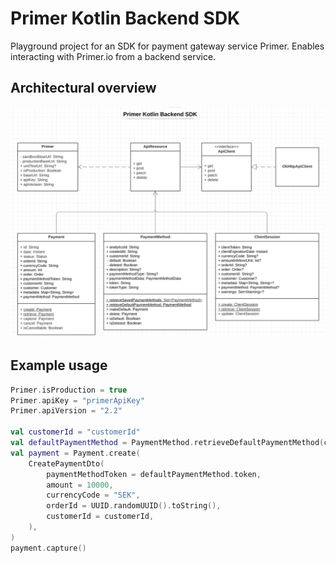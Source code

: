 # Primer Kotlin Backend SDK
Playground project for an SDK for payment gateway service Primer. Enables interacting with Primer.io from a backend service.

## Architectural overview
![img.png](img.png)

## Example usage
```kotlin
Primer.isProduction = true
Primer.apiKey = "primerApiKey"
Primer.apiVersion = "2.2"

val customerId = "customerId"
val defaultPaymentMethod = PaymentMethod.retrieveDefaultPaymentMethod(customerId)
val payment = Payment.create(
    CreatePaymentDto(
        paymentMethodToken = defaultPaymentMethod.token,
        amount = 10000,
        currencyCode = "SEK",
        orderId = UUID.randomUUID().toString(),
        customerId = customerId,
    ),
)
payment.capture()
```